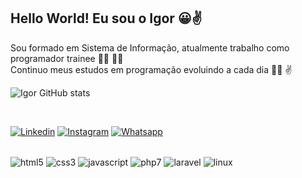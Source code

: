 ## Hello World! Eu sou o Igor 😀✌️

Sou formado em Sistema de Informação, atualmente trabalho como programador trainee 🧑‍🎓 👨‍💻<br/>
Continuo meus estudos em programação evoluindo a cada dia 👨‍💻 ✌️<br/>

![Igor GitHub stats](https://github-readme-stats.vercel.app/api?username=igoor-goomes&show_icons=true&theme=tokyonight)

<br/>

[![Linkedin](	https://img.shields.io/badge/LinkedIn-0077B5?style=for-the-badge&logo=linkedin&logoColor=white)](https://www.linkedin.com/in/igor-gomes-de-brito/)
[![Instagram](https://img.shields.io/badge/Instagram-E4405F?style=for-the-badge&logo=instagram&logoColor=white)](https://instagram.com/igoor_goomes?igshid=ZmZhODViOGI=)
[![Whatsapp](https://img.shields.io/badge/WhatsApp-25D366?style=for-the-badge&logo=whatsapp&logoColor=white)](https://api.whatsapp.com/send?phone=5561995978558&text=Ol%C3%A1.%20vi%20seu%20repositorio%20no%20github.)

<div style="display: inline-block;"><br/>
        <img align="center" alt="html5" src="https://img.shields.io/badge/HTML5-E34F26?style=for-the-badge&logo=html5&logoColor=white" />
        <img align="center" alt="css3" src="https://img.shields.io/badge/CSS3-1572B6?style=for-the-badge&logo=css3&logoColor=white" />
        <img align="center" alt="javascript" src="https://img.shields.io/badge/JavaScript-F7DF1E?style=for-the-badge&logo=javascript&logoColor=black" />
        <img align="center" alt="php7" src="https://img.shields.io/badge/PHP-777BB4?style=for-the-badge&logo=php&logoColor=white" />
        <img align="center" alt="laravel" src="https://img.shields.io/badge/Laravel-FF2D20?style=for-the-badge&logo=laravel&logoColor=white" />
        <img align="center" alt="linux" src="https://img.shields.io/badge/Linux-FCC624?style=for-the-badge&logo=linux&logoColor=black" />

</div>
